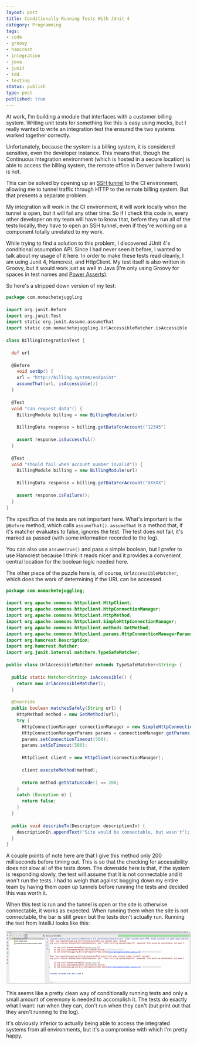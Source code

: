 ```yaml
---
layout: post
title: Conditionally Running Tests With JUnit 4
category: Programming
tags:
- code
- groovy
- hamcrest
- integration
- java
- junit
- tdd
- testing
status: publish
type: post
published: true
---
```

At work, I'm building a module that interfaces with a customer billing system.  Writing unit tests for something like this is easy using mocks, but I really wanted to write an integration test the ensured the two systems worked together correctly.

Unfortunately, because the system is a billing system, it is considered sensitive, even the developer instance.  This means that, though the Continuous Integration environment (which is hosted in a secure location) is able to access the billing system, the remote office in Denver (where I work) is not.

This can be solved by opening up an [SSH tunnel](http://www.engadget.com/2006/03/21/how-to-ssh-tunnels-for-secure-network-access/) to the CI environment, allowing me to tunnel traffic through HTTP to the remote billing system.  But that presents a separate problem.

My integration will work in the CI environment, it will work locally when the tunnel is open, but it will fail any other time.  So if I check this code in, every other developer on my team will have to know that, before they run all of the tests locally, they have to open an SSH tunnel, even if they're working on a component totally unrelated to my work.

While trying to find a solution to this problem, I discovered JUnit 4's conditional assumption API.  Since I had never seen it before, I wanted to talk about my usage of it here.  In order to make these tests read cleanly, I am using Junit 4, Hamcrest, and HttpClient.  My test itself is also written in Groovy, but it would work just as well in Java (I'm only using Groovy for spaces in test names and [Power Asserts](http://dontmindthelanguage.wordpress.com/2009/12/11/groovy-1-7-power-assert/)).

So here's a stripped down version of my test:

~~~ groovy
package com.nomachetejuggling

import org.junit.Before
import org.junit.Test
import static org.junit.Assume.assumeThat
import static com.nomachetejuggling.UrlAccessibleMatcher.isAccessible

class BillingIntegrationTest {

  def url

  @Before
    void setUp() {
    url = "http://billing.system/endpoint"
    assumeThat(url, isAccessible())
  }

  @Test
  void "can request data"() {
    BillingModule billing = new BillingModule(url)

    BillingData response = billing.getDataForAccount("12345")

    assert response.isSuccessful()
  }

  @Test
  void "should fail when account number invalid"() {
    BillingModule billing = new BillingModule(url)

    BillingData response = billing.getDataForAccount("XXXXX")

    assert response.isFailure();
  }
}
~~~

The specifics of the tests are not important here.  What's important is the <code>@Before</code> method, which calls <code>assumeThat()</code>.  <code>assumeThat</code> is a method that, if it's matcher evaluates to false, ignores the test.  The test does not fail, it's marked as passed (with some information recorded to the log).

You can also use <code>assumeTrue()</code> and pass a simple boolean, but I prefer to use Hamcrest because I think it reads nicer and it provides a convenient central location for the boolean logic needed here.

The other piece of the puzzle here is, of course, <code>UrlAccessibleMatcher</code>, which does the work of determining if the URL can be accessed.

~~~ java
package com.nomachetejuggling;

import org.apache.commons.httpclient.HttpClient;
import org.apache.commons.httpclient.HttpConnectionManager;
import org.apache.commons.httpclient.HttpMethod;
import org.apache.commons.httpclient.SimpleHttpConnectionManager;
import org.apache.commons.httpclient.methods.GetMethod;
import org.apache.commons.httpclient.params.HttpConnectionManagerParams;
import org.hamcrest.Description;
import org.hamcrest.Matcher;
import org.junit.internal.matchers.TypeSafeMatcher;

public class UrlAccessibleMatcher extends TypeSafeMatcher<String> {

  public static Matcher<String> isAccessible() {
    return new UrlAccessibleMatcher();
  }

  @Override
  public boolean matchesSafely(String url) {
    HttpMethod method = new GetMethod(url);
    try {
      HttpConnectionManager connectionManager = new SimpleHttpConnectionManager();
      HttpConnectionManagerParams params = connectionManager.getParams();
      params.setConnectionTimeout(500);
      params.setSoTimeout(500);

      HttpClient client = new HttpClient(connectionManager);

      client.executeMethod(method);

      return method.getStatusCode() == 200;
    }
    catch (Exception e) {
      return false;
    }
  }

  public void describeTo(Description descriptionIn) {
    descriptionIn.appendText("Site would be connectable, but wasn't");
  } 
}
~~~

A couple points of note here are that I give this method only 200 milliseconds before timing out.  This is so that the checking for accessibility does not slow all of the tests down.  The downside here is that, if the system is responding slowly, the test will assume that it is not connectable and it won't run the tests.  I had to weigh that against bogging down my entire team by having them open up tunnels before running the tests and decided this was worth it.

When this test is run and the tunnel is open or the site is otherwise connectable, it works as expected.  When running them when the site is not connectable, the bar is still green but the tests don't actually run.  Running the test from IntelliJ looks like this:

<a href="http://www.nomachetejuggling.com/files/Screen-shot-2011-08-16-at-12.53.31-PM.png"><img src="/assets/Screen-shot-2011-08-16-at-12.53.31-PM-580x143.png" alt="" title="Screen shot 2011-08-16 at 12.53.31 PM" width="580" height="143" class="aligncenter size-large wp-image-1426" /></a>

This seems like a pretty clean way of conditionally running tests and only a small amount of ceremony is needed to accomplish it.  The tests do exactly what I want: run when they can, don't run when they can't (but print out that they aren't running to the log).

It's obviously inferior to actually being able to access the integrated systems from all environments, but it's a compromise with which I'm pretty happy.

